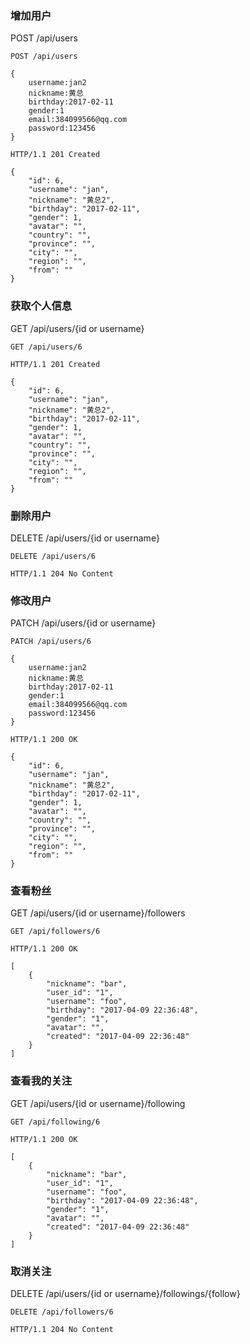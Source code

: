 ### 增加用户

POST /api/users

```
POST /api/users

{
    username:jan2
    nickname:黄总
    birthday:2017-02-11
    gender:1
    email:384099566@qq.com
    password:123456
}

HTTP/1.1 201 Created

{
    "id": 6,
    "username": "jan",
    "nickname": "黄总2",
    "birthday": "2017-02-11",
    "gender": 1,
    "avatar": "",
    "country": "",
    "province": "",
    "city": "",
    "region": "",
    "from": ""
}
```

### 获取个人信息

GET /api/users/{id or username}

```
GET /api/users/6

HTTP/1.1 201 Created

{
    "id": 6,
    "username": "jan",
    "nickname": "黄总2",
    "birthday": "2017-02-11",
    "gender": 1,
    "avatar": "",
    "country": "",
    "province": "",
    "city": "",
    "region": "",
    "from": ""
}
```

### 删除用户

DELETE /api/users/{id or username}

```
DELETE /api/users/6

HTTP/1.1 204 No Content
```

### 修改用户

PATCH /api/users/{id or username}

```
PATCH /api/users/6

{
    username:jan2
    nickname:黄总
    birthday:2017-02-11
    gender:1
    email:384099566@qq.com
    password:123456
}

HTTP/1.1 200 OK

{
    "id": 6,
    "username": "jan",
    "nickname": "黄总2",
    "birthday": "2017-02-11",
    "gender": 1,
    "avatar": "",
    "country": "",
    "province": "",
    "city": "",
    "region": "",
    "from": ""
}
```

### 查看粉丝

GET /api/users/{id or username}/followers

```
GET /api/followers/6

HTTP/1.1 200 OK

[
    {
        "nickname": "bar",
        "user_id": "1",
        "username": "foo",
        "birthday": "2017-04-09 22:36:48",
        "gender": "1",
        "avatar": "",
        "created": "2017-04-09 22:36:48"
    }
]
```

### 查看我的关注

GET /api/users/{id or username}/following

```
GET /api/following/6

HTTP/1.1 200 OK

[
    {
        "nickname": "bar",
        "user_id": "1",
        "username": "foo",
        "birthday": "2017-04-09 22:36:48",
        "gender": "1",
        "avatar": "",
        "created": "2017-04-09 22:36:48"
    }
]
```

### 取消关注

DELETE /api/users/{id or username}/followings/{follow}

```
DELETE /api/followers/6

HTTP/1.1 204 No Content
```

